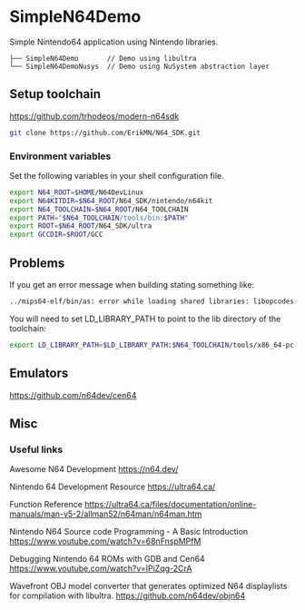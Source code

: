 # SimpleN64Demo

Simple Nintendo64 application using Nintendo libraries.

```text
├── SimpleN64Demo       // Demo using libultra
└── SimpleN64DemoNusys  // Demo using NuSystem abstraction layer
```

## Setup toolchain

<https://github.com/trhodeos/modern-n64sdk>

```bash
git clone https://github.com/ErikMN/N64_SDK.git
```

### Environment variables

Set the following variables in your shell configuration file.

```bash
export N64_ROOT=$HOME/N64DevLinux
export N64KITDIR=$N64_ROOT/N64_SDK/nintendo/n64kit
export N64_TOOLCHAIN=$N64_ROOT/N64_TOOLCHAIN
export PATH="$N64_TOOLCHAIN/tools/bin:$PATH"
export ROOT=$N64_ROOT/N64_SDK/ultra
export GCCDIR=$ROOT/GCC
```

## Problems

If you get an error message when building stating something like:

```bash
../mips64-elf/bin/as: error while loading shared libraries: libopcodes-2.34.so: cannot open shared object file: No such file or directory
```

You will need to set LD_LIBRARY_PATH to point to the lib directory of the toolchain:

```bash
export LD_LIBRARY_PATH=$LD_LIBRARY_PATH:$N64_TOOLCHAIN/tools/x86_64-pc-linux-gnu/mips64-elf/lib/
```

## Emulators

<https://github.com/n64dev/cen64>

## Misc

### Useful links

Awesome N64 Development
<https://n64.dev/>

Nintendo 64 Development Resource
<https://ultra64.ca/>

Function Reference
<https://ultra64.ca/files/documentation/online-manuals/man-v5-2/allman52/n64man/n64man.htm>

Nintendo N64 Source code Programming - A Basic Introduction
<https://www.youtube.com/watch?v=68nFnspMPfM>

Debugging Nintendo 64 ROMs with GDB and Cen64
<https://www.youtube.com/watch?v=IPiZqg-2CrA>

Wavefront OBJ model converter that generates optimized N64 displaylists for compilation with libultra.
<https://github.com/n64dev/objn64>
